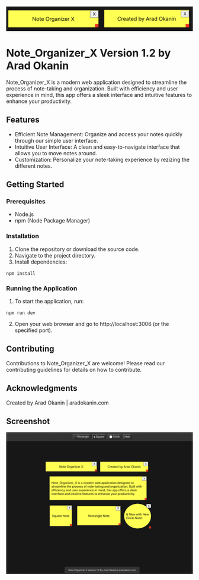 ![Screenshot1](src/Screenshots/Screenshot2.png "screenshot1")

# Note_Organizer_X Version 1.2 by Arad Okanin

Note_Organizer_X is a modern web application designed to streamline the process of note-taking and organization. Built with efficiency and user experience in mind, this app offers a sleek interface and intuitive features to enhance your productivity.

## Features

- Efficient Note Management: Organize and access your notes quickly through our simple user interface.
- Intuitive User Interface: A clean and easy-to-navigate interface that allows you to move notes around.
- Customization: Personalize your note-taking experience by rezizing the different notes.

## Getting Started

### Prerequisites

- Node.js
- npm (Node Package Manager)

### Installation

1. Clone the repository or download the source code.
2. Navigate to the project directory.
3. Install dependencies:

```
npm install
```

### Running the Application
1. To start the application, run:

```
npm run dev
```

2. Open your web browser and go to http://localhost:3006 (or the specified port).

## Contributing

Contributions to Note_Organizer_X are welcome! Please read our contributing guidelines for details on how to contribute.

## Acknowledgments

Created by Arad Okanin | aradokanin.com

## Screenshot

![Screenshot2](src/Screenshots/Screenshot1.png "screenshot2")

